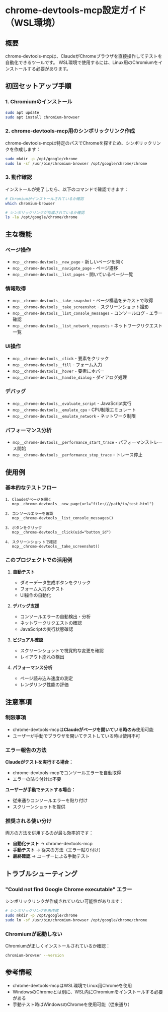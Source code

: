 # chrome-devtools-mcp設定ガイド（WSL環境）

## 概要
chrome-devtools-mcpは、ClaudeがChromeブラウザを直接操作してテストを自動化できるツールです。
WSL環境で使用するには、Linux用のChromiumをインストールする必要があります。

## 初回セットアップ手順

### 1. Chromiumのインストール

```bash
sudo apt update
sudo apt install chromium-browser
```

### 2. chrome-devtools-mcp用のシンボリックリンク作成

chrome-devtools-mcpは特定のパスでChromeを探すため、シンボリックリンクを作成します：

```bash
sudo mkdir -p /opt/google/chrome
sudo ln -sf /usr/bin/chromium-browser /opt/google/chrome/chrome
```

### 3. 動作確認

インストールが完了したら、以下のコマンドで確認できます：

```bash
# Chromiumがインストールされているか確認
which chromium-browser

# シンボリックリンクが作成されているか確認
ls -la /opt/google/chrome/chrome
```

## 主な機能

### ページ操作
- `mcp__chrome-devtools__new_page` - 新しいページを開く
- `mcp__chrome-devtools__navigate_page` - ページ遷移
- `mcp__chrome-devtools__list_pages` - 開いているページ一覧

### 情報取得
- `mcp__chrome-devtools__take_snapshot` - ページ構造をテキストで取得
- `mcp__chrome-devtools__take_screenshot` - スクリーンショット撮影
- `mcp__chrome-devtools__list_console_messages` - コンソールログ・エラー確認
- `mcp__chrome-devtools__list_network_requests` - ネットワークリクエスト一覧

### UI操作
- `mcp__chrome-devtools__click` - 要素をクリック
- `mcp__chrome-devtools__fill` - フォーム入力
- `mcp__chrome-devtools__hover` - 要素にホバー
- `mcp__chrome-devtools__handle_dialog` - ダイアログ処理

### デバッグ
- `mcp__chrome-devtools__evaluate_script` - JavaScript実行
- `mcp__chrome-devtools__emulate_cpu` - CPU制限エミュレート
- `mcp__chrome-devtools__emulate_network` - ネットワーク制限

### パフォーマンス分析
- `mcp__chrome-devtools__performance_start_trace` - パフォーマンストレース開始
- `mcp__chrome-devtools__performance_stop_trace` - トレース停止

## 使用例

### 基本的なテストフロー

```
1. Claudeがページを開く
   mcp__chrome-devtools__new_page(url="file:///path/to/test.html")

2. コンソールエラーを確認
   mcp__chrome-devtools__list_console_messages()

3. ボタンをクリック
   mcp__chrome-devtools__click(uid="button_id")

4. スクリーンショットで確認
   mcp__chrome-devtools__take_screenshot()
```

### このプロジェクトでの活用例

1. **自動テスト**
   - ダミーデータ生成ボタンをクリック
   - フォーム入力のテスト
   - UI操作の自動化

2. **デバッグ支援**
   - コンソールエラーの自動検出・分析
   - ネットワークリクエストの確認
   - JavaScriptの実行状態確認

3. **ビジュアル確認**
   - スクリーンショットで視覚的な変更を確認
   - レイアウト崩れの検出

4. **パフォーマンス分析**
   - ページ読み込み速度の測定
   - レンダリング性能の評価

## 注意事項

### 制限事項
- chrome-devtools-mcpは**Claudeがページを開いている時のみ**使用可能
- ユーザーが手動でブラウザを開いてテストしている時は使用不可

### エラー報告の方法

**Claudeがテストを実行する場合：**
- chrome-devtools-mcpでコンソールエラーを自動取得
- エラーの貼り付けは不要

**ユーザーが手動でテストする場合：**
- 従来通りコンソールエラーを貼り付け
- スクリーンショットを提供

### 推奨される使い分け

両方の方法を併用するのが最も効率的です：

- **自動化テスト** → chrome-devtools-mcp
- **手動テスト** → 従来の方法（エラー貼り付け）
- **最終確認** → ユーザーによる手動テスト

## トラブルシューティング

### "Could not find Google Chrome executable" エラー

シンボリックリンクが作成されていない可能性があります：

```bash
# シンボリックリンクを再作成
sudo mkdir -p /opt/google/chrome
sudo ln -sf /usr/bin/chromium-browser /opt/google/chrome/chrome
```

### Chromiumが起動しない

Chromiumが正しくインストールされているか確認：

```bash
chromium-browser --version
```

## 参考情報

- chrome-devtools-mcpはWSL環境でLinux用Chromeを使用
- WindowsのChromeとは別に、WSL内にChromiumをインストールする必要がある
- 手動テスト時はWindowsのChromeを使用可能（従来通り）
